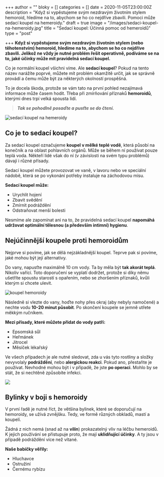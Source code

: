 +++
author = ""
bloky = []
categories = []
date = 2020-11-05T23:00:00Z
description = "Když si vypěstujeme svým nezdravým životním stylem hemoroid, hledíme na to, abychom se ho co nejdříve zbavili. Pomoci může sedací koupel na hemeroidy."
draft = true
image = "/images/sedaci-koupel-na-hemeroidy.jpg"
title = "Sedací koupel: Účinná pomoc od hemeroidů"
type = "post"

+++
**Když si vypěstujeme svým nezdravým životním stylem (nebo těhotenstvím) hemoroid, hledíme na to, abychom se ho co nejdříve zbavili. Jelikož ne vždy je nutné problém řešit operativně, podíváme se na to, jaké účinky může mít pravidelná sedací koupel.**

Co je normální koupel všichni víme. Ale **sedací koupel**? Pokud na tento název narážíte poprvé, můžete mít problém okamžitě určit, jak se správně provádí a čemu může být za některých okolností prospěšná.

To je docela škoda, protože se vám tato na první pohled nezajímavá informace může časem hodit. Třeba při zmírňování příznaků **hemoroidů**, kterými dnes trpí velká spousta lidí.

> **_Tak se pohodlně posaďte a pusťte se do čtení._**

![sedací koupel na hemeroidy](/images/hemoroidy-sedaci-koupel.jpg)

## Co je to sedací koupel?

Za sedací koupel označujeme **koupel v mělké teplé vodě**, která působí na konečník a na oblast pohlavních orgánů. Může se během ní používat pouze teplá voda. Někteří lidé však do ní (v závislosti na svém typu problémů) dávají i různé přísady.

Sedací koupel můžete provozovat ve vaně, v lavoru nebo ve speciální nádobě, která se po vykonání potřeby instaluje na záchodovou mísu.

**Sedací koupel může:**

* Urychlit hojení
* Zbavit svědění
* Zmírnit podráždění
* Odstraňovat menší bolesti

Nesmíme ale zapomínat ani na to, že pravidelná sedací koupel **napomáhá udržovat optimální tělesnou (a především intimní) hygienu**.

## Nejúčinnější koupele proti hemoroidům

Nejprve si povíme, jak se dělá nejzákladnější koupel. Teprve pak si povíme, jaké mohou být její alternativy.

Do vany, napusťte maximálně 10 cm vody. Ta by měla být **tak akorát teplá**. Nikoliv vařící. Toto doporučení se vyplatí dodržet, protože si díky němu ušetříte spoustu starostí s opařením, nebo se zhoršením příznaků, kvůli kterým si chcete ulevit.

![koupel hemoroidy](/images/sedaci-koupel.jpg)

Následně si vlezte do vany, hoďte nohy přes okraj (aby nebyly namočené) a nechte vodu **10-20 minut působit**. Po skončení koupele se jemně utřete měkkým ručníkem.

**Mezi přísady, které můžete přidat do vody patří:**

* Epsomská sůl
* Heřmánek
* Jitrocel
* Měsíček lékařský

Ve všech případech je ale nutné sledovat, zda u vás tyto rostliny a složky nevyvolaly **podráždění**, nebo **alergickou reakci**. Pokud ano, přestaňte je používat. Nevhodné mohou být i v případě, že jste **po operaci**. Mohlo by se stát, že si nechtěně způsobíte infekci.

![](/images/hermanek-na-hemeroidy.jpg)

## Bylinky v boji s hemoroidy

V první řadě je nutné říct, že většina bylinek, které se doporučují na hemoroidy, se užívá zvnějšku. Tedy, ve formě různých obkladů, mastí a koupelí.

Žádná z nich nemá (snad až na **vilín**) prokazatelný vliv na léčbu hemeroidů. K jejich používání se přistupuje proto, že mají **uklidňující účinky**. A ty jsou v případě podráždění více než vítané.

**Naše babičky věřily:**

* Hluchavce
* Ostružiní
* Černému rybízu